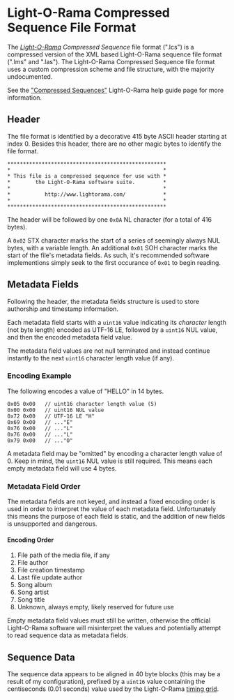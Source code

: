 # Light-O-Rama Compressed Sequence File Format
The _[Light-O-Rama](http://www.lightorama.com) Compressed Sequence_ file format (".lcs") is a compressed version of the XML based Light-O-Rama sequence file format (".lms" and ".las"). The Light-O-Rama Compressed Sequence file format uses a custom compression scheme and file structure, with the majority undocumented.

See the ["Compressed Sequences"](http://www.lightorama.com/help/index.html?concept_compressed_sequences.htm) Light-O-Rama help guide page for more information.

## Header
The file format is identified by a decorative 415 byte ASCII header starting at index 0. Besides this header, there are no other magic bytes to identify the file format.

```
***************************************************
*                                                 *
* This file is a compressed sequence for use with *
*        the Light-O-Rama software suite.         *
*                                                 *
*           http://www.lightorama.com/            *
*                                                 *
***************************************************
```

The header will be followed by one `0x0A` NL character (for a total of 416 bytes).

A `0x02` STX character marks the start of a series of seemingly always NUL bytes, with a variable length. An additional `0x01` SOH character marks the start of the file's metadata fields. As such, it's recommended software implementions simply seek to the first occurance of `0x01` to begin reading.

## Metadata Fields
Following the header, the metadata fields structure is used to store authorship and timestamp information.

Each metadata field starts with a `uint16` value indicating its *character* length (not byte length) encoded as UTF-16 LE, followed by a `uint16` NUL value, and then the encoded metadata field value.

The metadata field values are not null terminated and instead continue instantly to the next `uint16` character length value (if any).

### Encoding Example
The following encodes a value of "HELLO" in 14 bytes.

```
0x05 0x00	// uint16 character length value (5)
0x00 0x00	// uint16 NUL value
0x72 0x00	// UTF-16 LE "H"
0x69 0x00	// ..."E"
0x76 0x00	// ..."L"
0x76 0x00	// ..."L"
0x79 0x00	// ..."O"
```

A metadata field may be "omitted" by encoding a character length value of 0. Keep in mind, the `uint16` NUL value is still required. This means each empty metadata field will use 4 bytes.

### Metadata Field Order
The metadata fields are not keyed, and instead a fixed encoding order is used in order to interpret the value of each metadata field. Unfortunately this means the purpose of each field is static, and the addition of new fields is unsupported and dangerous. 

#### Encoding Order
1. File path of the media file, if any
2. File author
3. File creation timestamp
4. Last file update author
5. Song album
6. Song artist
7. Song title
8. Unknown, always empty, likely reserved for future use

Empty metadata field values must still be written, otherwise the official Light-O-Rama software will misinterpret the values and potentially attempt to read sequence data as metadata fields.

## Sequence Data
The sequence data appears to be aligned in 40 byte blocks (this may be a result of my configuration), prefixed by a `uint16` value containing the centiseconds (0.01 seconds) value used by the Light-O-Rama [timing grid](http://www.lightorama.com/help/index.html?concept_compressed_sequences.htm).
